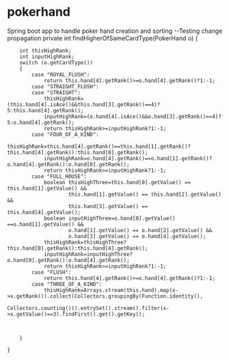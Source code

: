 # pokerhand

Spring boot app to handle poker hand creation and sorting
--Testing change propagation
  private int findHigherOfSameCardType(PokerHand o) {

        int thisHighRank;
        int inputHighRank;
        switch (o.getCardType())
        {
            case "ROYAL_FLUSH":
                return this.hand[4].getRank()>=o.hand[4].getRank()?1:-1;
            case "STRAIGHT_FLUSH":
            case "STRAIGHT":
                thisHighRank=(this.hand[4].isAce()&&this.hand[3].getRank()==4)?5:this.hand[4].getRank();
                inputHighRank=(o.hand[4].isAce()&&o.hand[3].getRank()==4)?5:o.hand[4].getRank();
                return thisHighRank>=inputHighRank?1:-1;
            case "FOUR_OF_A_KIND":
                thisHighRank=this.hand[4].getRank()==this.hand[1].getRank()?this.hand[4].getRank():this.hand[0].getRank();
                inputHighRank=o.hand[4].getRank()==o.hand[1].getRank()?o.hand[4].getRank():o.hand[0].getRank();
                return thisHighRank>=inputHighRank?1:-1;
            case "FULL_HOUSE":
                boolean thisHighThree=this.hand[0].getValue() == this.hand[1].getValue() &&
                        this.hand[1].getValue() == this.hand[2].getValue() &&
                        this.hand[3].getValue() == this.hand[4].getValue();
                boolean inputHighThree=o.hand[0].getValue() ==o.hand[1].getValue() &&
                        o.hand[1].getValue() == o.hand[2].getValue() &&
                        o.hand[3].getValue() == o.hand[4].getValue();
                thisHighRank=thisHighThree?this.hand[0].getRank():this.hand[4].getRank();
                inputHighRank=inputHighThree?o.hand[0].getRank():o.hand[4].getRank();
                return thisHighRank>=inputHighRank?1:-1;
            case "FLUSH":
                return this.hand[4].getRank()>=o.hand[4].getRank()?1:-1;
            case "THREE_OF_A_KIND":
                thisHighRank=Arrays.stream(this.hand).map(x->x.getRank()).collect(Collectors.groupingBy(Function.identity(),
                        Collectors.counting())).entrySet().stream().filter(x->x.getValue()==3).findFirst().get().getKey();



        }

    }
